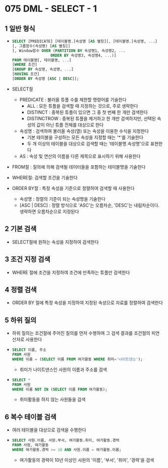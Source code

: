 # 075 DML - SELECT - 1

## 1 일반 형식

- ```SQL
  SELECT [PREDICATE] [테이블명.]속성명 [AS 별칭][, [테이블명.]속성명, ...]
  [, 그룹함수(속성명) [AS 별칭]]
  [, Window함수 OVER (PARTITION BY 속성명1, 속성명2, ...
                   ORDER BY 속성명3, 속성명4, ...)]
  FROM 테이블명[, 테이블명, ...]
  [WHERE 조건]
  [GROUP BY 속성명, 속성명, ...]
  [HAVING 조건]
  [ORDER BY 속성명 [ASC | DESC]];
  ```

- SELECT절

  - PREDICATE : 불러올 튜플 수를 제한할 명령어를 기술한다
    - ALL : 모든 튜플을 검색할 때 지정하는 것으로, 주로 생략한다
    - DISTINCT : 중복된 튜플이 있으면 그 중 첫 번째 한 개만 검색한다
    - DISTINCTROW : 중복된 튜플을 제거하고 한 개만 검색하지만, 선택된 속성의 값이 아닌 튜플 전체를 대상으로 한다
  - 속성명 : 검색하여 불러올 속성(열) 또는 속성을 이용한 수식을 지정한다
    - 기본 테이블을 구성하는 모든 속성을 지정할 때는 '*'를 기술한다
    - 두 개 이상의 테이블을 대상으로 검색할 때는 '테이블명.속성명'으로 표현한다
  - AS : 속성 및 연산의 이름을 다른 제목으로 표시하기 위해 사용한다

- FROM절 : 질의에 의해 검색될 데이터들을 포함하는 테이블명을 기술한다

- WHERE절: 검색할 조건을 기술한다

- ORDER BY절 : 특정 속성을 기준으로 정렬하여 검색할 때 사용한다

  - 속성명 : 정렬의 기준이 되는 속성명을 기술한다
  - [ASC | DESC] : 정렬 방식으로 'ASC'는 오름차순, 'DESC'는 내림차순이다. 생략하면 오름차순으로 지정된다



## 2 기본 검색

- SELECT절에 원하는 속성을 지정하여 검색한다



## 3 조건 지정 검색

- WHERE 절에 조건을 지정하여 조건에 만족하는 튜플만 검색한다



## 4 정렬 검색

- ORDER BY 절에 특정 속성을 지정하여 지정된 속성으로 자료를 정렬하여 검색한다



## 5 하위 질의

- 하위 질의는 조건절에 주어진 질의를 먼저 수행하여 그 검색 결과를 조건절의 피연산자로 사용한다

- ```SQL
  SELECT 이름, 주소
  FROM 사원
  WHERE 이름 = (SELECT 이름 FROM 여가활동 WHERE 취미='나이트댄스');
  ```

  - 취미가 나이트댄스인 사원의 이름과 주소를 검색

- ```SQL
  SELECT *
  FROM 사원
  WHERE 이름 NOT IN (SELECT 이름 FROM 여가활동);
  ```

  - 취미활동을 하지 않는 사원들을 검색



## 6 복수 테이블 검색

- 여러 테이블을 대상으로 검색을 수행한다

- ```SQL
  SELECT 사원.이름, 사원.부서, 여가활동.취미, 여가활동.경력
  FROM 사원, 여가활동
  WHERE 여가활동.경력 >= 10 AND 사원.이름 = 여가활동.이름;
  ```

  - 여가활동의 경력이 10년 이상인 사원의 '이름', '부서', '취미', '경력'을 검색